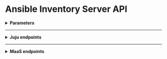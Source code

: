 # Ansible Inventory Server API

<details><summary><b>Parameters</b></summary>

### Passing Parameters

The API accepts JSON request body parameters. Example (see below for list
of available parameters):

```
$ cat request
{
    "response": {"indent": 4},
    "juju": {
        "endpoint": "1.2.3.4:17070",
        "username": "some_username",
        "password": "some_password",
        "model_uuid": "aaaaaaaa-bbbb-cccc-dddd-eeeeeeeeeeee"
    }
}
$ curl -XGET https://ansible-inventory-server:port/juju/inventory \
    --data-binary @request
```

### List of common parameters

These parameters work for all endpoints below:

| Parameter               | Type          | Description                                                                                                                                                                            | Example          |
|-------------------------|---------------|----------------------------------------------------------------------------------------------------------------------------------------------------------------------------------------|------------------|
| `subnet`                | String        | For machines with multiple IP addresses, return the addresses of a specific subnet only. If machine has no IP address on this subnet, then one of its IP addresses is chosen at random | `"10.0.0.0/16"`  |
| `subnet_force`          | Boolean       | Ignore machines that have no IP addresses in the specified `subnet`                                                                                                                    | `true`           |
| `interface`             | String        | For machines with multiple IP addresses, return the addresses of a specific interface only.                                                                                            | `"eth0"`         |
| `response.indent`       | Integer       | Indentation for JSON response                                                                                                                                                          | `4`              |
| `response.ensure_ascii` | Boolean       | Whether to escape unicode characters in ASCII format                                                                                                                                   | `false`          |


</details>

---

<details><summary><b>Juju endpoints</b></summary>

### Parameters

| Parameter         | Type   | Required | Example                               | Description                                       |
|-------------------|--------|----------|---------------------------------------|---------------------------------------------------|
| `juju.username`   | String | YES      | `"admin"`                             | Juju username                                     |
| `juju.password`   | String | YES      | `"some_password"`                     | Juju password                                     |
| `juju.endpoint`   | String | NO (*)   | `"https://10.0.0.1:17070"`            | Juju controller endpoint                          |
| `juju.cacert`     | String | NO (*)   | `"<contents of Juju certificate>"`    | Certificate for connecting to the Juju controller |
| `juju.model_uuid` | String | NO (*)   | `"aaaaaa-bbbbb-cccccc-dddd-eeeeeee"`  | Juju model UUID to connect to                     |
| `juju.filters`    | List   | NO       | `["nova-compute", "keystone"]`        | List of filters for Juju applications/hosts/units |

`(*)`: If missing, the default ones from the server config.yml file are used instead

Example passing Juju credentials:

```
$ curl -d '{"juju": {"username": "user", "password": "pass", "filters": ["nova-compute"]}}' ...
```

### Endpoints

*   `GET /juju/inventory`

    Returns an Ansible inventory containing all hosts returned by Juju.
    They are grouped by application name.

    <details><summary>Example:</summary>

    ```
    curl -XGET -d '{"juju": {"username": "USER", "pasword": "PASS", "filters": ["keystone"]}, "response": {"indent": 4}}' localhost:5000/juju/inventory
    ```

    ```json
    {
        "_meta": {
            "hostvars": {
                "IP_ADDRESS_FOR_MACHINE_1": {},
                "IP_ADDRESS_FOR_MACHINE_2": {},
                "IP_ADDRESS_FOR_MACHINE_3": {}
            }
        },
        "openstack": {
            "children": [
                "keystone"
            ]
        },
        "keystone": {
            "hosts": [
                "MACHINE_1",
                "MACHINE_2",
                "MACHINE_3"
            ]
        }
    }
    ```
    </details>

*   `GET /juju/machines`

    Returns a complete of list of Juju machines (and containers), along with
    information regarding what is running on top of them (apps, subordinate
    units, containers).

    <details><summary>Example response:</summary>

    ```json
    {
        "92": {
            "id": "92",
            "name": "lar0502",
            "instance_id": "23ad31",
            "ip_addresses": [
                "110.34.10.31",
                "10.0.0.30"
            ],
            "apps": [],
            "subordinates": [],
            "containers": [
                "92/lxd/36"
            ],
            "parent": null
        },
        "92/lxd/36": {
            "id": "92/lxd/36",
            "name": "juju-980f92-92-lxd-36",
            "instance_id": "juju-980f92-92-lxd-36",
            "ip_addresses": [
                "110.34.10.35",
                "10.0.0.31"
            ],
            "apps": [
                "ubuntu"
            ],
            "subordinates": [
                "nrpe-container/836",
                "ntp/1090"
            ],
            "containers": [],
            "parent": "92"
        }
    }
    ```
    </details>

*   `GET /juju/status`

    Returns raw Juju status (in JSON format). Same as running `juju status --format json`

</details>

---

<details>
<summary><b>MaaS endpoints</b>
</summary>

### Parameters

| Parameter         | Type   | Required | Example                                        | Description                                       |
|-------------------|--------|----------|------------------------------------------------|---------------------------------------------------|
| `maas.url`        | String | YES      | `"https://maas-server-name:5240/MAAS/api/2.0"` | MaaS API URL                                      |
| `maas.apikey`     | String | YES      | `"aaaaaaa:bbbbbbbbbbbbbbbbbbbb:cccccccccccc"`  | MaaS API Key                                      |

### Endpoints

*   `GET /maas/inventory`

    Returns an Ansible inventory containing all hosts returned by MaaS.
    They are grouped by their tags (NOTE: if a host returned by MaaS
    has more than one tags, it will be listed under all of them).

    <details><summary>Example:</summary>

    ```
    curl -XGET -d '{"maas": {"url": "https://maas-server:5240/MAAS/api/2.0", "api_key": "AAAAA:BBBB:CCCC"}, "response": {"indent": 4}}' localhost:5000/maas/inventory
    ```

    ```json
    {
        "production": [
            "HOST_1_IP_ADDRESS",
            "HOST_2_IP_ADDRESS"
        ],
        "other-tag": [
            "HOST_2_IP_ADDRESS",
            "HOST_3_IP_ADDRESS"
        ]
    }
    ```

    </details>


*   `GET /maas/machines`

    | Parameter         | Type    | Required | Example  | Description                                        |
    |-------------------|---------|----------|----------|----------------------------------------------------|
    | `maas.raw`        | Boolean | NO       | `true`   | Return raw response, as returned from the MaaS API |

    Returns list of MaaS machines, along with basic information about them

    <details><summary>Example:</summary>

    ```
    curl -XGET -d '{"maas": {"url": "https://maas-server:5240/MAAS/api/2.0", "api_key": "AAAAA:BBBB:CCCC"}, "response": {"indent": 4}}' localhost:5000/maas/machines
    ```

    ```js
    [
        {
            "fqdn": "HOST_1.DOMAIN.EXT",
            "hostname": "HOST_1",
            "system_id": "asd67a",
            "ip_addresses": [
                "10.0.0.10",
                "241.23.23.23"
            ],
            "tags": [
                "tag1",
                "tag2"
            ],
            "parent": "gf782"               /* parent system id */
        },
        {
            "fqdn": "HOST_2.DOMAIN_EXT",
            "hostname": "HOST_2",
            "system_id": "gf782a",
            "ip_addresses": [
                "10.0.0.32",
                "241.23.23.24"
            ],
            "tags": [
                "tag2",
                "tag3"
            ],
            "parent": null                  /* bare metal server */
        }
    ]
    ```
    </details>

</details>

